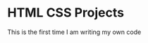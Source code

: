 # HTML CSS Projects
 <!DOCTYPE html>
 <html>
<html lang="en">
<title>My first code</title>
<p>This is the first time I am writing my own code</p>
</html> 
